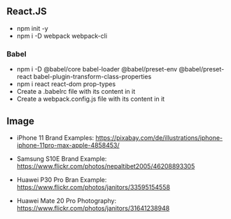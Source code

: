 ## React.JS 
- npm init -y 
- npm i -D webpack webpack-cli 

### Babel
- npm i -D @babel/core babel-loader @babel/preset-env @babel/preset-react babel-plugin-transform-class-properties
- npm i react react-dom prop-types
- Create a .babelrc file with its content in it
- Create a webpack.config.js file with its content in it

## Image
- iPhone 11 Brand Examples: https://pixabay.com/de/illustrations/iphone-iphone-11pro-max-apple-4858453/
- Samsung S10E Brand Example: https://www.flickr.com/photos/nepaltibet2005/46208893305
- Huawei P30 Pro Bran Example: https://www.flickr.com/photos/janitors/33595154558

- Huawei Mate 20 Pro Photography: https://www.flickr.com/photos/janitors/31641238948
